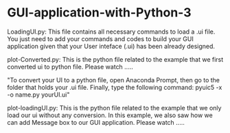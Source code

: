 # GUI-application-with-Python-3
LoadingUI.py: This file contains all necessary commands to load a .ui file. You just need to add your commands and codes to build your GUI application given that your User inteface (.ui) has been already designed. 

plot-Converted.py: This is the python file related to the example that we first converted ui to python file. Please watch .....

"To convert your UI to a python file, open Anaconda Prompt, then go to the folder that holds your .ui file. Finally, type the following command: 
pyuic5 -x -o name.py yourUI.ui"

plot-loadingUI.py: This is the python file related to the example that we only load our ui without any conversion. In this example, we also saw how we can add Message box to our GUI application. Please watch .....
